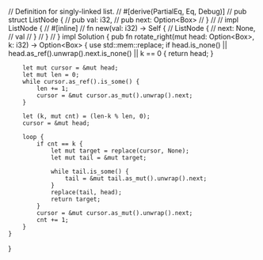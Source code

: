 // Definition for singly-linked list.
// #[derive(PartialEq, Eq, Debug)]
// pub struct ListNode {
//   pub val: i32,
//   pub next: Option<Box<ListNode>>
// }
// 
// impl ListNode {
//   #[inline]
//   fn new(val: i32) -> Self {
//     ListNode {
//       next: None,
//       val
//     }
//   }
// }
impl Solution {
    pub fn rotate_right(mut head: Option<Box<ListNode>>, k: i32) -> Option<Box<ListNode>> {
        use std::mem::replace;
        if head.is_none() || head.as_ref().unwrap().next.is_none() || k == 0 {
            return head;
        }
        
        let mut cursor = &mut head;
        let mut len = 0;
        while cursor.as_ref().is_some() {
            len += 1;
            cursor = &mut cursor.as_mut().unwrap().next;
        }

        let (k, mut cnt) = (len-k % len, 0);
        cursor = &mut head;

        loop {
            if cnt == k {
                let mut target = replace(cursor, None);
                let mut tail = &mut target;
                
                while tail.is_some() {
                    tail = &mut tail.as_mut().unwrap().next;
                }
                replace(tail, head);
                return target;
            }
            cursor = &mut cursor.as_mut().unwrap().next;
            cnt += 1;
        }
    }
}
